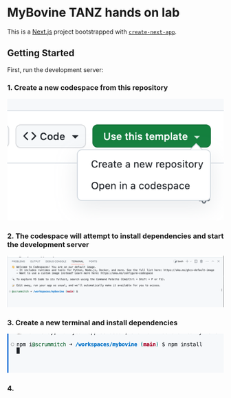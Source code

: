 # MyBovine TANZ hands on lab 

This is a [Next.js](https://nextjs.org/) project bootstrapped with [`create-next-app`](https://github.com/vercel/next.js/tree/canary/packages/create-next-app).

## Getting Started

First, run the development server:

### 1. Create a new codespace from this repository

![alt text](docs/codespaces_template.png "Title")

### 2. The codespace will attempt to install dependencies and start the development server

![alt text](docs/codespaces_setup.png "Title")

### 3. Create a new terminal and install dependencies

![alt text](docs/codespaces_install.png "Title")

### 4. 
